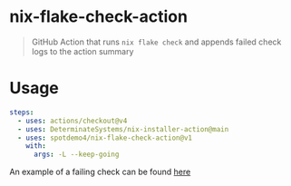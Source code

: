 # nix-flake-check-action

> GitHub Action that runs `nix flake check` and appends failed check logs to the action summary

# Usage

```yaml
steps:
  - uses: actions/checkout@v4
  - uses: DeterminateSystems/nix-installer-action@main
  - uses: spotdemo4/nix-flake-check-action@v1
    with:
      args: -L --keep-going
```

An example of a failing check can be found [here](https://github.com/spotdemo4/nix-flake-check-action/actions/workflows/test.yaml)